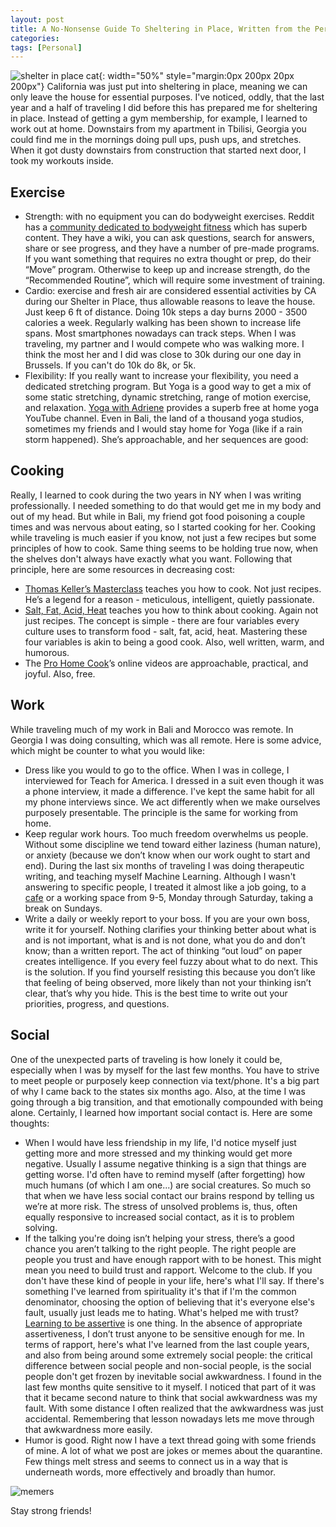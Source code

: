 ```yaml
---
layout: post
title: A No-Nonsense Guide To Sheltering in Place, Written from the Perspective of a Traveller
categories:
tags: [Personal]
---
```

![shelter in place cat](https://lh4.googleusercontent.com/proxy/AYsRQpVUoQMyLe0uXQB8LO8R9VhI3xFCC_6LHWDw_QZE70u3s-vjyhdq8374DzX6aSFs7oYn1QVxmQkO0ShWit4LHvgKm70){: width="50%" style="margin:0px 200px 20px 200px"}
California was just put into sheltering in place, meaning we can only leave the house for essential purposes. I've noticed, oddly, that the last year and a half of traveling I did before this has prepared me for sheltering in place. Instead of getting a gym membership, for example, I learned to work out at home. Downstairs from my apartment in Tbilisi, Georgia you could find me in the mornings doing pull ups, push ups, and stretches. When it got dusty downstairs from construction that started next door, I took my workouts inside.

## Exercise
- Strength: with no equipment you can do bodyweight exercises. Reddit has a [community dedicated to bodyweight fitness](https://www.reddit.com/r/bodyweightfitness/wiki/index) which has superb content. They have a wiki, you can ask questions, search for answers, share or see progress, and they have a number of pre-made programs. If you want something that requires no extra thought or prep, do their “Move” program. Otherwise to keep up and increase strength, do the “Recommended Routine”, which will require some investment of training.
- Cardio: exercise and fresh air are considered essential activities by CA during our Shelter in Place, thus allowable reasons to leave the house. Just keep 6 ft of distance. Doing 10k steps a day burns 2000 - 3500 calories a week. Regularly walking has been shown to increase life spans. Most smartphones nowadays can track steps. When I was traveling, my partner and I would compete who was walking more. I think the most her and I did was close to 30k during our one day in Brussels. If you can't do 10k do 8k, or 5k.
- Flexibility: If you really want to increase your flexibility, you need a dedicated stretching program. But Yoga is a good way to get a mix of some static stretching, dynamic stretching, range of motion exercise, and relaxation. [Yoga with Adriene](https://www.youtube.com/user/yogawithadriene/videos) provides a superb free at home yoga YouTube channel. Even in Bali, the land of a thousand yoga studios, sometimes my friends and I would stay home for Yoga (like if a rain storm happened). She’s approachable, and her sequences are good:

## Cooking
Really, I learned to cook during the two years in NY when I was writing professionally. I needed something to do that would get me in my body and out of my head. But while in Bali, my friend got food poisoning a couple times and was nervous about eating, so I started cooking for her.
Cooking while traveling is much easier if you know, not just a few recipes but some principles of how to cook. Same thing seems to be holding true now, when the shelves don't always have exactly what you want. Following that principle, here are some resources in decreasing cost:
- [Thomas Keller’s Masterclass](https://www.masterclass.com/classes/thomas-keller-teaches-cooking-techniques/) teaches you how to cook. Not just recipes. He’s a legend for a reason - meticulous, intelligent, quietly passionate.
- [Salt, Fat, Acid, Heat](https://www.amazon.com/Salt-Fat-Acid-Heat-Mastering-ebook/dp/B01HMXV0UQ/ref=tmm_kin_swatch_0?_encoding=UTF8&qid=&sr=) teaches you how to think about cooking. Again not just recipes. The concept is simple - there are four variables every culture uses to transform food - salt, fat, acid, heat. Mastering these four variables is akin to being a good cook. Also, well written, warm, and humorous.
- The [Pro Home Cook](https://www.prohomecooks.com/)’s online videos are approachable, practical, and joyful. Also, free.

## Work
While traveling much of my work in Bali and Morocco was remote. In Georgia I was doing consulting, which was all remote. Here is some advice, which might be counter to what you would like:
- Dress like you would to go to the office. When I was in college, I interviewed for Teach for America. I dressed in a suit even though it was a phone interview, it made a difference. I've kept the same habit for all my phone interviews since. We act differently when we make ourselves purposely presentable. The principle is the same for working from home.
- Keep regular work hours. Too much freedom overwhelms us people. Without some discipline we tend toward either laziness (human nature), or anxiety (because we don’t know when our work ought to start and end). During the last six months of traveling I was doing therapeutic writing, and teaching myself Machine Learning. Although I wasn't answering to specific people, I treated it almost like a job going, to a [cafe](https://www.facebook.com/coffeelabgeorgia/photos/a.932061773593423/1722030187929907/?type=3&theater) or a working space from 9-5, Monday through Saturday, taking a break on Sundays.
- Write a daily or weekly report to your boss. If you are your own boss, write it for yourself. Nothing clarifies your thinking better about what is and is not important, what is and is not done, what you do and don’t know; than a written report. The act of thinking “out loud” on paper creates intelligence. If you every feel fuzzy about what to do next. This is the solution. If you find yourself resisting this because you don’t like that feeling of being observed, more likely than not your thinking isn’t clear, that’s why you hide. This is the best time to write out your priorities, progress, and questions.

## Social
One of the unexpected parts of traveling is how lonely it could be, especially when I was by myself for the last few months. You have to strive to meet people or purposely keep connection via text/phone. It's a big part of why I came back to the states six months ago. Also, at the time I was going through a big transition, and that emotionally compounded with being alone. Certainly, I learned how important social contact is. Here are some thoughts:
- When I would have less friendship in my life, I'd notice myself just getting more and more stressed and my thinking would get more negative. Usually I assume negative thinking is a sign that things are getting worse. I'd often have to remind myself (after forgetting) how much humans (of which I am one...) are social creatures. So much so that when we have less social contact our brains respond by telling us we’re at more risk. The stress of unsolved problems is, thus, often equally responsive to increased social contact, as it is to problem solving.
- If the talking you're doing isn’t helping your stress, there’s a good chance you aren’t talking to the right people. The right people are people you trust and have enough rapport with to be honest.  This might mean you need to build trust and rapport. Welcome to the club.
If you don't have these kind of people in your life, here's what I'll say. If there's something I've learned from spirituality it's that if I'm the common denominator, choosing the option of believing that it's everyone else's fault, usually just leads me to hating. What's helped me with trust? [Learning to be assertive](https://www.amazon.com/Assertiveness-Workbook-Express-Yourself-Relationships/dp/1572242094) is one thing. In the absence of appropriate assertiveness, I don’t trust anyone to be sensitive enough for me. In terms of rapport, here's what I've learned from the last couple years, and also from being around some extremely social people: the critical difference between social people and non-social people, is the social people don't get frozen by inevitable social awkwardness. I found in the last few months quite sensitive to it myself. I noticed that part of it was that it became second nature to think that social awkwardness was my fault. With some distance I often realized that the awkwardness was just accidental. Remembering that lesson nowadays lets me move through that awkwardness more easily.
- Humor is good. Right now I have a text thread going with some friends of mine. A lot of what we post are jokes or memes about the quarantine. Few things melt stress and seems to connect us in a way that is underneath words, more effectively and broadly than humor.

![memers](https://i.kym-cdn.com/photos/images/original/001/786/150/2c5.jpg)

Stay strong friends!
